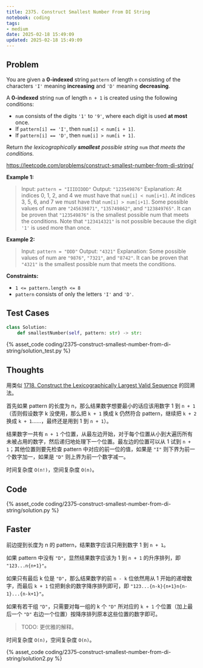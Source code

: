 ```yaml
---
title: 2375. Construct Smallest Number From DI String
notebook: coding
tags:
- medium
date: 2025-02-18 15:49:09
updated: 2025-02-18 15:49:09
---
```

## Problem

You are given a **0-indexed** string `pattern` of length `n` consisting of the characters `'I'` meaning **increasing** and `'D'` meaning **decreasing**.

A **0-indexed** string `num` of length `n + 1` is created using the following conditions:

- `num` consists of the digits `'1'` to `'9'`, where each digit is used **at most** once.
- If `pattern[i] == 'I'`, then `num[i] < num[i + 1]`.
- If `pattern[i] == 'D'`, then `num[i] > num[i + 1]`.

Return _the lexicographically **smallest** possible string_ `num` _that meets the conditions._

<https://leetcode.com/problems/construct-smallest-number-from-di-string/>

**Example 1:**

> Input: `pattern = "IIIDIDDD"`
> Output: `"123549876"`
> Explanation:
> At indices 0, 1, 2, and 4 we must have that `num[i] < num[i+1]`.
> At indices 3, 5, 6, and 7 we must have that `num[i] > num[i+1]`.
> Some possible values of num are `"245639871"`, `"135749862"`, and `"123849765"`.
> It can be proven that `"123549876"` is the smallest possible num that meets the conditions.
> Note that `"123414321"` is not possible because the digit `'1'` is used more than once.

**Example 2:**

> Input: `pattern = "DDD"`
> Output: `"4321"`
> Explanation:
> Some possible values of num are `"9876"`, `"7321"`, and `"8742"`.
> It can be proven that `"4321"` is the smallest possible num that meets the conditions.

**Constraints:**

- `1 <= pattern.length <= 8`
- `pattern` consists of only the letters `'I'` and `'D'`.

## Test Cases

``` python
class Solution:
    def smallestNumber(self, pattern: str) -> str:
```

{% asset_code coding/2375-construct-smallest-number-from-di-string/solution_test.py %}

## Thoughts

用类似 [1718. Construct the Lexicographically Largest Valid Sequence](1718-construct-the-lexicographically-largest-valid-sequence) 的回溯法。

首先如果 pattern 的长度为 n，那么结果数字想要最小的话应该用数字 1 到 `n + 1`（否则假设数字 k 没使用，那么把 `k + 1` 换成 k 仍然符合 pattern，继续把 `k + 2` 换成 `k + 1`……，最终还是用到 1 到 `n + 1`）。

结果数字一共有 `n + 1` 个位置，从最左边开始，对于每个位置从小到大遍历所有未被占用的数字，然后递归地处理下一个位置。最左边的位置可以从 1 试到 `n + 1`；其他位置则要先检查 pattern 中对应的前一位的值，如果是 `"I"` 则下界为前一个数字加一，如果是 `"D"` 则上界为前一个数字减一。

时间复杂度 `O(n!)`，空间复杂度 `O(n)`。

## Code

{% asset_code coding/2375-construct-smallest-number-from-di-string/solution.py %}

## Faster

前边提到长度为 n 的 pattern，结果数字应该只用到数字 1 到 `n + 1`。

如果 pattern 中没有 `"D"`，显然结果数字应该为 1 到 `n + 1` 的升序排列，即 `"123...n{n+1}"`。

如果只有最后 k 位是 `"D"`，那么结果数字的前 `n - k` 位依然用从 1 开始的递增数字，而最后 `k + 1` 位把剩余的数字降序排列即可，即 `"123...{n-k}{n+1}n{n-1}...{n-k+1}"`。

如果有若干组 `"D"`，只需要对每一组的 k 个 `"D"` 所对应的 `k + 1` 个位置（加上最后一个 `"D"` 右边一个位置）按降序排列原本这些位置的数字即可。

> TODO: 更优雅的解释。

时间复杂度 `O(n)`，空间复杂度 `O(n)`。

{% asset_code coding/2375-construct-smallest-number-from-di-string/solution2.py %}
